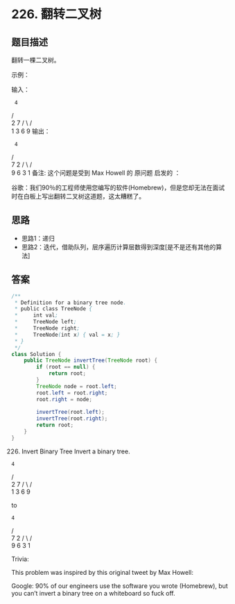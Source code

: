 # 226. 翻转二叉树


[](https://leetcode-cn.com/problems/invert-binary-tree/)

## 题目描述
翻转一棵二叉树。

示例：

输入：

     4
   /   \
  2     7
 / \   / \
1   3 6   9
输出：

     4
   /   \
  7     2
 / \   / \
9   6 3   1
备注:
这个问题是受到 Max Howell 的 原问题 启发的 ：

谷歌：我们90％的工程师使用您编写的软件(Homebrew)，但是您却无法在面试时在白板上写出翻转二叉树这道题，这太糟糕了。


## 思路
- 思路1：递归
- 思路2：迭代，借助队列，层序遍历计算层数得到深度[是不是还有其他的算法]



## 答案
```java
/**
 * Definition for a binary tree node.
 * public class TreeNode {
 *     int val;
 *     TreeNode left;
 *     TreeNode right;
 *     TreeNode(int x) { val = x; }
 * }
 */
class Solution {
    public TreeNode invertTree(TreeNode root) {
        if (root == null) {
            return root;
        }
        TreeNode node = root.left;
        root.left = root.right;
        root.right = node;
        
        invertTree(root.left);
        invertTree(root.right);
        return root;
    }
}
```





226. Invert Binary Tree
Invert a binary tree.

    4
  /  \
  2    7
/ \  / \
1  3 6  9


to

    4
  /  \
  7    2
/ \  / \
9  6 3  1


Trivia:

This problem was inspired by this original tweet by Max Howell:

Google: 90% of our engineers use the software you wrote (Homebrew), but you can’t invert a binary tree on a whiteboard so fuck off.
